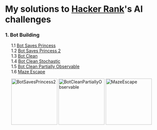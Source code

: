 # My solutions to [Hacker Rank](https://www.hackerrank.com/domains/ai)'s AI challenges

### **1. Bot Building**
&nbsp;&nbsp;&nbsp;&nbsp;   1.1 [Bot Saves Princess](https://github.com/AlmeidaAlin3/HackerRank_Challenges_Artificial_Intelligence/blob/main/1_BotSavesPrincess/BotSavesPrincess.py)  
&nbsp;&nbsp;&nbsp;&nbsp;   1.2 [Bot Saves Princess 2](https://github.com/AlmeidaAlin3/HackerRank_Challenges_Artificial_Intelligence/blob/main/2_BotSavesPrincess2/BotSavesPrincess2.py)  
&nbsp;&nbsp;&nbsp;&nbsp;   1.3 [Bot Clean](https://github.com/AlmeidaAlin3/HackerRank_Challenges_Artificial_Intelligence/blob/main/3_BotClean/BotClean.py)  
&nbsp;&nbsp;&nbsp;&nbsp;   1.4 [Bot Clean Stochastic](https://github.com/AlmeidaAlin3/HackerRank_Challenges_Artificial_Intelligence/blob/main/4_BotCleanStochastic/BotCleanStochastic.py)  
&nbsp;&nbsp;&nbsp;&nbsp;   1.5 [Bot Clean Partially Observable](https://github.com/AlmeidaAlin3/HackerRank_Challenges_Artificial_Intelligence/blob/main/5_BotCleanPartiallyObservable/BotCleanPartiallyObservable.py)  
&nbsp;&nbsp;&nbsp;&nbsp;   1.6 [Maze Escape](https://github.com/AlmeidaAlin3/HackerRank_Challenges_Artificial_Intelligence/blob/main/6_MazeEscape/MazeEscape.py)  

&nbsp;&nbsp;&nbsp;&nbsp; <img src="https://github.com/AlmeidaAlin3/HackerRank_Challenges_Artificial_Intelligence/blob/main/2_BotSavesPrincess2/BotSavesPrincess2.gif?raw=true" title="BotSavesPrincess2" alt="BotSavesPrincess2" height="150">   <img src="https://github.com/AlmeidaAlin3/HackerRank_Challenges_Artificial_Intelligence/blob/main/5_BotCleanPartiallyObservable/BotCleanPartiallyObservable.gif?raw=true" title="BotCleanPartiallyObservable" alt="BotCleanPartiallyObservable" height="150">    <img src="https://github.com/AlmeidaAlin3/HackerRank_Challenges_Artificial_Intelligence/blob/main/6_MazeEscape/MazeEscape.gif?raw=true" title="BotCleanPartiallyObservable" alt="MazeEscape" height="150">
